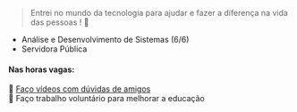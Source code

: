 
> Entrei no mundo da tecnologia para ajudar e fazer a diferença na vida das pessoas ! 💜</p>
- Análise e Desenvolvimento de Sistemas (6/6) <br/>
- Servidora Pública  

#### Nas horas vagas:

🌱 <a target="_blank" href="https://www.youtube.com/watch?v=OcDCOY1sBdU&list=PLa8Ye6pwKJV9WhFgOepeGmON4h8UozYl0">Faço vídeos com dúvidas de amigos</a></br>
🌱 Faço trabalho voluntário para melhorar a educação </br> 
